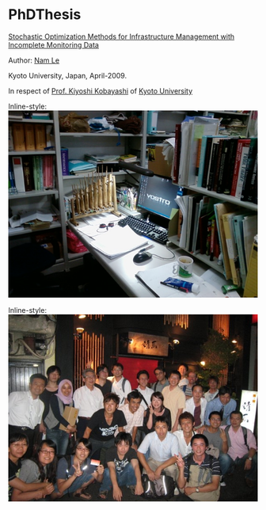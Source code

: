 # PhDThesis
[Stochastic Optimization Methods for Infrastructure Management with Incomplete Monitoring Data](https://repository.kulib.kyoto-u.ac.jp/dspace/bitstream/2433/85384/1/D_Nam_Le_Thanh.pdf)

Author: [Nam Le](namlt@protonmail.com)

Kyoto University, Japan, April-2009.

In respect of [Prof. Kiyoshi Kobayashi](https://en.wikipedia.org/wiki/Kiyoshi_Kobayashi_(professor)) of [Kyoto University](https://www.kyoto-u.ac.jp/en/)

Inline-style: 
![alt text](https://github.com/namkyodai/PhDThesis/blob/master/Photo-0054.jpg "My Desk")



Inline-style: 
![alt text](https://github.com/namkyodai/PhDThesis/blob/master/farewellparty2.jpg "Graduation Farewell")

